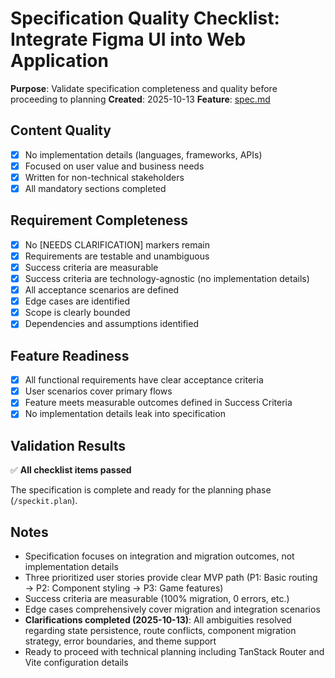 # Specification Quality Checklist: Integrate Figma UI into Web Application

**Purpose**: Validate specification completeness and quality before proceeding to planning
**Created**: 2025-10-13
**Feature**: [spec.md](../spec.md)

## Content Quality

- [x] No implementation details (languages, frameworks, APIs)
- [x] Focused on user value and business needs
- [x] Written for non-technical stakeholders
- [x] All mandatory sections completed

## Requirement Completeness

- [x] No [NEEDS CLARIFICATION] markers remain
- [x] Requirements are testable and unambiguous
- [x] Success criteria are measurable
- [x] Success criteria are technology-agnostic (no implementation details)
- [x] All acceptance scenarios are defined
- [x] Edge cases are identified
- [x] Scope is clearly bounded
- [x] Dependencies and assumptions identified

## Feature Readiness

- [x] All functional requirements have clear acceptance criteria
- [x] User scenarios cover primary flows
- [x] Feature meets measurable outcomes defined in Success Criteria
- [x] No implementation details leak into specification

## Validation Results

✅ **All checklist items passed**

The specification is complete and ready for the planning phase (`/speckit.plan`).

## Notes

- Specification focuses on integration and migration outcomes, not implementation details
- Three prioritized user stories provide clear MVP path (P1: Basic routing → P2: Component styling → P3: Game features)
- Success criteria are measurable (100% migration, 0 errors, etc.)
- Edge cases comprehensively cover migration and integration scenarios
- **Clarifications completed (2025-10-13)**: All ambiguities resolved regarding state persistence, route conflicts, component migration strategy, error boundaries, and theme support
- Ready to proceed with technical planning including TanStack Router and Vite configuration details
